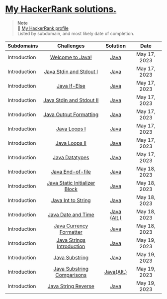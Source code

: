 #  [My HackerRank solutions.](https://www.hackerrank.com/dashboard)

> **Note** <br>
> 🔗 [My HackerRank profile](https://www.hackerrank.com/aillos) <br>
> Listed by subdomain, and most likely date of completion.

| Subdomains | Challenges | Solution | Date
| :---- | :----: | :----: | :----: |
| Introduction | [Welcome to Java!](https://www.hackerrank.com/challenges/welcome-to-java)| [Java](https://github.com/aillos/hackerrank/blob/master/src/WelcomeToJava.java) | May 17, 2023
| Introduction | [Java Stdin and Stdout I](https://www.hackerrank.com/challenges/java-stdin-and-stdout-1)| [Java](https://github.com/aillos/hackerrank/blob/master/src/JavaStdinAndStdoutI.java) | May 17, 2023
| Introduction | [Java If-Else](https://www.hackerrank.com/challenges/java-if-else)| [Java](https://github.com/aillos/hackerrank/blob/master/src/JavaIfElse.java) | May 17, 2023
| Introduction | [Java Stdin and Stdout II](https://www.hackerrank.com/challenges/java-stdin-stdout)| [Java](https://github.com/aillos/hackerrank/blob/master/src/JavaStdinAndStdoutII.java) | May 17, 2023
| Introduction | [Java Output Formatting](https://www.hackerrank.com/challenges/java-output-formatting)| [Java](https://github.com/aillos/hackerrank/blob/master/src/JavaOutputFormatting.java) | May 17, 2023
| Introduction | [Java Loops I](https://www.hackerrank.com/challenges/java-loops-i)| [Java](https://github.com/aillos/hackerrank/blob/master/src/JavaLoopsI.java) | May 17, 2023
| Introduction | [Java Loops II](https://www.hackerrank.com/challenges/java-loops)| [Java](https://github.com/aillos/hackerrank/blob/master/src/JavaLoopsII.java) | May 17, 2023
| Introduction | [Java Datatypes](https://www.hackerrank.com/challenges/java-datatypes)| [Java](https://github.com/aillos/hackerrank/blob/master/src/JavaDatatypes.java) | May 17, 2023
| Introduction | [Java End-of-file](https://www.hackerrank.com/challenges/java-end-of-file)| [Java](https://github.com/aillos/hackerrank/blob/master/src/JavaEndOfFile.java) | May 18, 2023
| Introduction | [Java Static Initializer Block](https://www.hackerrank.com/challenges/java-static-initializer-block)| [Java](https://github.com/aillos/hackerrank/blob/master/src/JavaStaticInitializerBlock.java) | May 18, 2023
| Introduction | [Java Int to String](https://www.hackerrank.com/challenges/java-int-to-string)| [Java](https://github.com/aillos/hackerrank/blob/master/src/JavaIntToString.java) | May 18, 2023
| Introduction | [Java Date and Time](https://www.hackerrank.com/challenges/java-date-and-time)| [Java](https://github.com/aillos/hackerrank/blob/master/src/JavaDateAndTime.java) [(Alt.)](https://github.com/aillos/hackerrank/blob/master/src/JavaDateAndTimeII.java) | May 18, 2023
| Introduction | [Java Currency Formatter](https://www.hackerrank.com/challenges/java-currency-formatter)| [Java](https://github.com/aillos/hackerrank/blob/master/src/JavaCurrencyFormater.java) | May 18, 2023
| Introduction | [Java Strings Introduction](https://www.hackerrank.com/challenges/java-strings-introduction)| [Java](https://github.com/aillos/hackerrank/blob/master/src/JavaStringsIntroduction.java) | May 19, 2023
| Introduction | [Java Substring](https://www.hackerrank.com/challenges/java-substring)| [Java](https://github.com/aillos/hackerrank/blob/master/src/JavaSubstring.java) | May 19, 2023
| Introduction | [Java Substring Comparisons](https://www.hackerrank.com/challenges/java-substring-comparisons)| [Java](https://github.com/aillos/hackerrank/blob/master/src/JavaSubstringComparisons.java)[(Alt.)](https://github.com/aillos/hackerrank/blob/master/src/JavaSubstringComparisonsII.java) | May 19, 2023
| Introduction | [Java String Reverse](https://www.hackerrank.com/challenges/java-substring-comparisons)| [Java](https://github.com/aillos/hackerrank/blob/master/src/JavaStringReverse.java) | May 19, 2023
